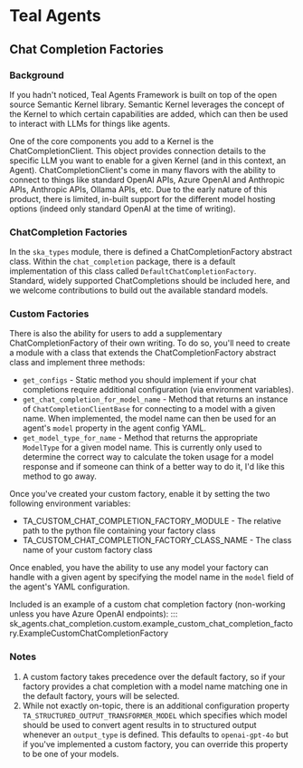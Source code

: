 # Teal Agents
## Chat Completion Factories
### Background
If you hadn't noticed, Teal Agents Framework is built on top of the open source
Semantic Kernel library. Semantic Kernel leverages the concept of the Kernel to
which certain capabilities are added, which can then be used to interact with
LLMs for things like agents.

One of the core components you add to a Kernel is the ChatCompletionClient. This
object provides connection details to the specific LLM you want to enable for a
given Kernel (and in this context, an Agent). ChatCompletionClient's come in
many flavors with the ability to connect to things like standard OpenAI APIs,
Azure OpenAI and Anthropic APIs, Anthropic APIs, Ollama APIs, etc. Due to the
early nature of this product, there is limited, in-built support for the
different model hosting options (indeed only standard OpenAI at the time of
writing).

### ChatCompletion Factories
In the `ska_types` module, there is defined a ChatCompletionFactory abstract
class. Within the `chat_completion` package, there is a default implementation
of this class called `DefaultChatCompletionFactory`. Standard, widely supported
ChatCompletions should be included here, and we welcome contributions to build
out the available standard models.

### Custom Factories
There is also the ability for users to add a supplementary ChatCompletionFactory
of their own writing. To do so, you'll need to create a module with a class that
extends the ChatCompletionFactory abstract class and implement three methods:

* `get_configs` - Static method you should implement if your chat completions
   require additional configuration (via environment variables).
* `get_chat_completion_for_model_name` - Method that returns an instance of
  `ChatCompletionClientBase` for connecting to a model with a given name. When
  implemented, the model name can then be used for an agent's `model` property
  in the agent config YAML.
* `get_model_type_for_name` - Method that returns the appropriate `ModelType`
   for a given model name. This is currently only used to determine the correct
   way to calculate the token usage for a model response and if someone can
   think of a better way to do it, I'd like this method to go away.

Once you've created your custom factory, enable it by setting the two following
environment variables:

* TA_CUSTOM_CHAT_COMPLETION_FACTORY_MODULE - The relative path to the python
  file containing your factory class
* TA_CUSTOM_CHAT_COMPLETION_FACTORY_CLASS_NAME - The class name of your custom
  factory class

Once enabled, you have the ability to use any model your factory can handle with
a given agent by specifying the model name in the `model` field of the agent's
YAML configuration.

Included is an example of a custom chat completion factory (non-working unless you have Azure OpenAI endpoints):
::: sk_agents.chat_completion.custom.example_custom_chat_completion_factory.ExampleCustomChatCompletionFactory

### Notes
1. A custom factory takes precedence over the default factory, so if your
   factory provides a chat completion with a model name matching one in the
   default factory, yours will be selected.
2. While not exactly on-topic, there is an additional configuration property
   `TA_STRUCTURED_OUTPUT_TRANSFORMER_MODEL` which specifies which model should
   be used to convert agent results in to structured output whenever an
   `output_type` is defined. This defaults to `openai-gpt-4o` but if you've
   implemented a custom factory, you can override this property to be one of
   your models.
